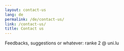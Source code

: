 ```yaml
---
layout: contact-us
lang: de
permalink: /de/contact-us/
link: /contact-us/
title: Contact us
---
```


Feedbacks, suggestions or whatever: ranke 2 @ uni.lu

<!-- more -->
